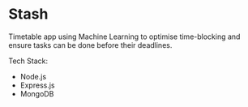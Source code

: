 # Stash

Timetable app using Machine Learning to optimise time-blocking and ensure tasks can be done before their deadlines.

Tech Stack:
- Node.js
- Express.js
- MongoDB
